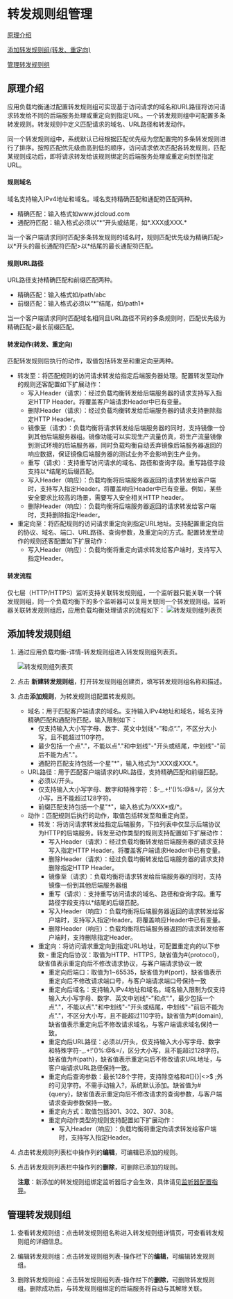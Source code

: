 # 转发规则组管理

[原理介绍](urlmap-management#user-content-1)

[添加转发规则组(转发、重定向)](urlmap-management#user-content-2)

[管理转发规则组](urlmap-management#user-content-3)

## 原理介绍
<div id="user-content-1"></div>

应用负载均衡通过配置转发规则组可实现基于访问请求的域名和URL路径将访问请求转发给不同的后端服务处理或重定向到指定URL。一个转发规则组中可配置多条转发规则。转发规则中定义匹配请求的域名、URL路径和转发动作。

同一个转发规则组中，系统默认已经根据匹配优先级为您配置完的多条转发规则进行了排序。按照匹配优先级由高到低的顺序，访问请求依次匹配各转发规则，匹配某规则成功后，即将请求转发给该规则绑定的后端服务处理或重定向到至指定URL。

#### 规则域名

域名支持输入IPv4地址和域名。域名支持精确匹配和通配符匹配两种。

- 精确匹配：输入格式如www.jdcloud.com
- 通配符匹配：输入格式必须以“\*”开头或结尾，如\*.XXX或XXX.\*

当一个客户端请求同时匹配多条转发规则的域名时，规则匹配优先级为精确匹配>以\*开头的最长通配符匹配>以\*结尾的最长通配符匹配。

#### 规则URL路径

URL路径支持精确匹配和前缀匹配两种。

- 精确匹配：输入格式如/path/abc
- 前缀匹配：输入格式必须以“\*”结尾，如/path1\*

当一个客户端请求同时匹配域名相同且URL路径不同的多条规则时，匹配优先级为精确匹配>最长前缀匹配。

#### 转发动作(转发、重定向)

匹配转发规则后执行的动作，取值包括转发至和重定向至两种。

- 转发至：将匹配规则的访问请求转发给指定后端服务器处理。配置转发至动作的规则还客配置如下扩展动作：
   - 写入Header（请求）：经过负载均衡转发给后端服务器的请求支持写入指定HTTP Header。将覆盖客户端请求Header中已有变量。
   - 删除Header（请求）：经过负载均衡转发给后端服务器的请求支持删除指定HTTP Header。
   - 镜像至（请求）：负载均衡将请求转发给后端服务器的同时，支持镜像一份到其他后端服务器组。镜像功能可以实现生产流量仿真，将生产流量镜像到测试环境的后端服务器，同时负载均衡自动丢弃镜像后端服务器返回的响应数据，保证镜像后端服务器的测试业务不会影响到生产业务。
   - 重写（请求）：支持重写访问请求的域名、路径和查询字段。重写路径字段支持以*结尾的后缀匹配。
   - 写入Header（响应）：负载均衡将后端服务器返回的请求转发给客户端时，支持写入指定Header。将覆盖响应Header中已有变量。例如，某些安全要求比较高的场景，需要写入安全相关HTTP header。
   - 删除Header（响应）：负载均衡将后端服务器返回的请求转发给客户端时，支持删除指定Header。
- 重定向至：将匹配规则的访问请求重定向到指定URL地址。支持配置重定向后的协议、域名、端口、URL路径、查询参数，及重定向的方式。配置转发至动作的规则还客配置如下扩展动作：
   - 写入Header（响应）：负载均衡将重定向请求转发给客户端时，支持写入指定Header。

#### 转发流程

仅七层（HTTP/HTTPS）监听支持关联转发规则组，一个监听器只能关联一个转发规则组，同一个负载均衡下的多个监听器可以复用关联同一个转发规则组。监听器关联转发规则组后，应用负载均衡处理请求的流程如下：
![转发规则组列表页](../../../../image/Networking/ALB/ALB-urlmap1.png)

## 添加转发规则组
<div id="user-content-2"></div>

1. 通过应用负载均衡-详情-转发规则组进入转发规则组列表页。

	![转发规则组列表页](../../../../image/Networking/ALB/ALB-urlmap2.png)

2. 点击 **新建转发规则组**，打开转发规则组创建页，填写转发规则组名称和描述。

3. 点击**添加规则**，为转发规则组配置转发规则。
    - 域名：用于匹配客户端请求的域名。支持输入IPv4地址和域名，域名支持精确匹配和通配符匹配，输入限制如下：
      - 仅支持输入大小写字母、数字、英文中划线“-”和点“.”，不区分大小写，且不能超过110字符。
      - 最少包括一个点"."，不能以点"."和中划线"-"开头或结尾，中划线"-"前后不能为点"."。
      - 通配符匹配支持包括一个星"*"，输入格式为\*.XXX或XXX.\*。
    - URL路径：用于匹配客户端请求的URL路径，支持精确匹配和前缀匹配。
      - 必须以/开头。
      - 仅支持输入大小写字母、数字和特殊字符：$-_.+!'()%:@&=/，区分大小写，且不能超过128字符。
      - 前缀匹配支持包括一个星"*"，输入格式为/XXX\*或/\*。
    - 动作：匹配规则后执行的动作，取值包括转发至和重定向至。
      - 转发：将访问请求转发给指定后端服务，下拉列表中仅显示后端协议为HTTP的后端服务。转发至动作类型的规则支持配置如下扩展动作：
           - 写入Header（请求）：经过负载均衡转发给后端服务器的请求支持写入指定HTTP Header。将覆盖客户端请求Header中已有变量。
           - 删除Header（请求）：经过负载均衡转发给后端服务器的请求支持删除指定HTTP Header。
           - 镜像至（请求）：负载均衡将请求转发给后端服务器的同时，支持镜像一份到其他后端服务器组
           - 重写（请求）：支持重写访问请求的域名、路径和查询字段。重写路径字段支持以*结尾的后缀匹配。
           - 写入Header（响应）：负载均衡将后端服务器返回的请求转发给客户端时，支持写入指定Header。将覆盖响应Header中已有变量。
           - 删除Header（响应）：负载均衡将后端服务器返回的请求转发给客户端时，支持删除指定Header。
      - 重定向：将访问请求重定向到指定URL地址，可配置重定向的以下参数
            - 重定向后协议：取值为HTTP、HTTPS，缺省值为#{protocol}，缺省值表示重定向后不修改请求协议，与客户端请求协议一致
	    - 重定向后端口：取值为1~65535，缺省值为#{port}，缺省值表示重定向后不修改请求端口号，与客户端请求端口号保持一致
	    - 重定向后域名：支持输入IPv4地址和域名。域名输入限制为仅支持输入大小写字母、数字、英文中划线“-”和点“.”，最少包括一个点"."，不能以点"."和中划线"-"开头或结尾，中划线"-"前后不能为点"."，不区分大小写，且不能超过110字符。缺省值为#{domain},缺省值表示重定向后不修改请求域名，与客户端请求域名保持一致。
	    - 重定向后URL路径：必须以/开头，仅支持输入大小写字母、数字和特殊字符-_.+!'()%:@&=/，区分大小写，且不能超过128字符。缺省值为#{path}，缺省值表示重定向后不修改请求URL地址，与客户端请求URL路径保持一致。
	    - 重定向后查询参数：最长128个字符，支持除空格和#[]{}|<>$ ;外的可见字符。不需手动输入?，系统默认添加。缺省值为#{query}，缺省值表示重定向后不修改请求的查询参数，与客户端请求查询参数保持一致。
	    - 重定向方式：取值包括301、302、307、308。
	    - 重定向动作类型的规则支持配置如下扩展动作：
	      - 写入Header（响应）：负载均衡将重定向请求转发给客户端时，支持写入指定Header。

4. 点击转发规则列表栏中操作列的**编辑**，可编辑已添加的规则。

5. 点击转发规则列表栏中操作列的**删除**，可删除已添加的规则。

      **注意**：新添加的转发规则组绑定监听器后才会生效，具体请见[监听器配置指导](Listener-Management.md)。

## 管理转发规则组
<div id="user-content-3"></div>

1. 查看转发规则组：点击转发规则组名称进入转发规则组详情页，可查看转发规则组的详细信息。

1. 编辑转发规则组：点击转发规则组列表-操作栏下的**编辑**，可编辑转发规则组。

1. 删除转发规则组：点击转发规则组列表-操作栏下的**删除**，可删除转发规则组。删除成功后，与转发规则组绑定的后端服务将自动与其解除关联。		

